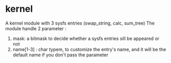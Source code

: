 # kernel
A kernel module with 3 sysfs entries (swap_string, calc, sum_tree)
The module handle 2 parameter : 
  1. mask: a bitmask to decide whether a sysfs entries sill be appeared or not
  2. name[1-3] : char typem, to customize the entry's name, and it will be the default name if you don't pass the parameter
